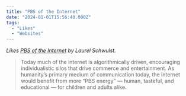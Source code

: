 ```yaml
---
title: "PBS of the Internet"
date: "2024-01-01T15:56:40.000Z"
tags: 
  - "Likes"
  - "Websites"
---
```


_Likes [PBS of the Internet](https://pbsoftheinternet.org/) by Laurel Schwulst._

> Today much of the internet is algorithmically driven, encouraging individualistic silos that drive commerce and entertainment. As humanity’s primary medium of communication today, the internet would benefit from more “PBS energy” — human, tasteful, and educational — for children and adults alike.
